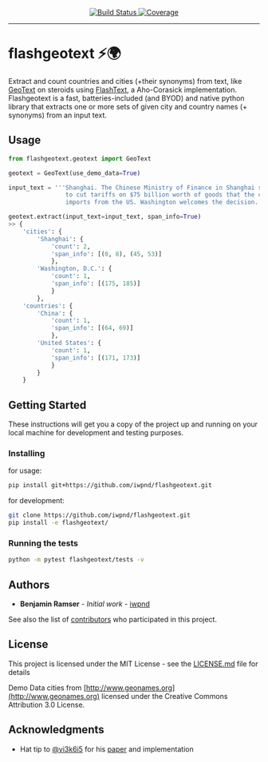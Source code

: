 <p align="center">
<a href="https://github.com/iwpnd/flashgeotext/actions" target="_blank">
    <img src="https://github.com/iwpnd/flashgeotext/workflows/build/badge.svg?branch=master" alt="Build Status">
</a>
<a href="https://codecov.io/gh/iwpnd/flashgeotext" target="_blank">
    <img src="https://codecov.io/gh/iwpnd/flashgeotext/branch/master/graph/badge.svg" alt="Coverage">
</a>
</p>

---
# flashgeotext :zap::earth_africa:

Extract and count countries and cities (+their synonyms) from text, like [GeoText](https://github.com/elyase/geotext) on steroids using [FlashText](https://github.com/vi3k6i5/flashtext/), a Aho-Corasick implementation. Flashgeotext is a fast, batteries-included (and BYOD) and native python library that extracts one or more sets of given city and country names (+ synonyms) from an input text.

## Usage

```python
from flashgeotext.geotext import GeoText

geotext = GeoText(use_demo_data=True)

input_text = '''Shanghai. The Chinese Ministry of Finance in Shanghai said that China plans
                to cut tariffs on $75 billion worth of goods that the country
                imports from the US. Washington welcomes the decision.'''

geotext.extract(input_text=input_text, span_info=True)
>> {
    'cities': {
        'Shanghai': {
            'count': 2,
            'span_info': [(0, 8), (45, 53)]
            },
        'Washington, D.C.': {
            'count': 1,
            'span_info': [(175, 185)]
            }
        },
    'countries': {
        'China': {
            'count': 1,
            'span_info': [(64, 69)]
            },
        'United States': {
            'count': 1,
            'span_info': [(171, 173)]
            }
        }
    }
```

## Getting Started

These instructions will get you a copy of the project up and running on your local machine for development and testing purposes.

### Installing

for usage:
```bash
pip install git+https://github.com/iwpnd/flashgeotext.git
```

for development:
```bash
git clone https://github.com/iwpnd/flashgeotext.git
pip install -e flashgeotext/
```

### Running the tests

```bash
python -m pytest flashgeotext/tests -v
```

## Authors

* **Benjamin Ramser** - *Initial work* - [iwpnd](https://github.com/iwpnd)

See also the list of [contributors](https://github.com/iwpnd/flashgeotext/contributors) who participated in this project.

## License

This project is licensed under the MIT License - see the [LICENSE.md](LICENSE.md) file for details

Demo Data cities from [http://www.geonames.org](http://www.geonames.org) licensed under the Creative Commons Attribution 3.0 License.

## Acknowledgments

* Hat tip to [@vi3k6i5](https://github.com/vi3k6i5) for his [paper](https://arxiv.org/abs/1711.00046) and implementation
